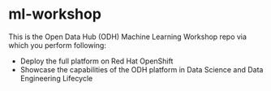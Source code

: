 # ml-workshop

This is the Open Data Hub (ODH) Machine Learning Workshop repo via which you perform following:

- Deploy the full platform on Red Hat OpenShift
- Showcase the capabilities of the ODH platform in Data Science and Data Engineering Lifecycle
